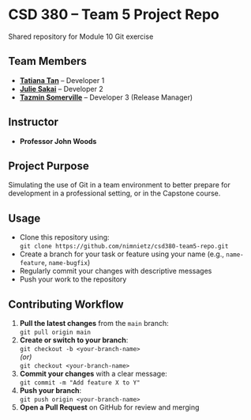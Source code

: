 # CSD 380 – Team 5 Project Repo  
Shared repository for Module 10 Git exercise

## Team Members  
- [**Tatiana Tan**](https://github.com/pocacuntas) – Developer 1  
- [**Julie Sakai**](https://github.com/Juliemusic21) – Developer 2  
- [**Tazmin Somerville**](https://github.com/nimnietz) – Developer 3 (Release Manager)

## Instructor  
- **Professor John Woods**

## Project Purpose  
Simulating the use of Git in a team environment to better prepare for development in a professional setting, or in the Capstone course.

## Usage
- Clone this repository using:  
  `git clone https://github.com/nimnietz/csd380-team5-repo.git`
- Create a branch for your task or feature using your name (e.g., `name-feature`, `name-bugfix`)
- Regularly commit your changes with descriptive messages
- Push your work to the repository

## Contributing Workflow  
1. **Pull the latest changes** from the `main` branch:  
   `git pull origin main`
2. **Create or switch to your branch**:  
   `git checkout -b <your-branch-name>`  
   *(or)*  
   `git checkout <your-branch-name>`
3. **Commit your changes** with a clear message:  
   `git commit -m "Add feature X to Y"`
4. **Push your branch**:  
   `git push origin <your-branch-name>`
5. **Open a Pull Request** on GitHub for review and merging